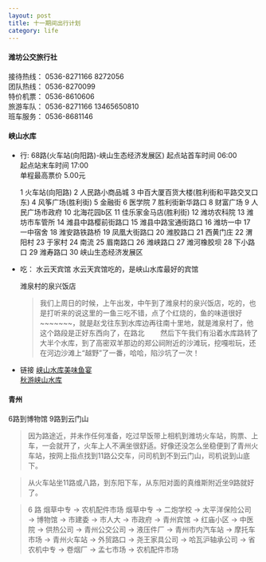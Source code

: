 ```yaml
---
layout: post
title: 十一期间出行计划
category: life
---
```


#### 潍坊公交旅行社

接待热线：    0536-8271166  8272056  
团队热线：   0536-8270099  
特价机票：   0536-8610606  
旅游车队：   0536-8271166  13465650810  
班车服务：   0536-8681146  

#### 峡山水库

* 行:  68路(火车站(向阳路)-峡山生态经济发展区)
  起点站首车时间	06:00  
  起点站末车时间	17:00  
  单程最高票价	5.00元   
  
  1 火车站(向阳路)
  2	人民路小商品城
  3	中百大厦百货大楼(胜利街和平路交叉口东)
  4	风筝广场(胜利街)
  5	金融街
  6	医学院
  7	胜利街新华路口
  8	财富广场
  9	人民广场市政府
  10	北海花园b区
  11	佳乐家金马店(胜利街)
  12	潍坊农科院
  13	潍坊市车管所
  14	潍县中路樱前街路口
  15	潍县中路宝通街路口
  16	潍坊一中
  17	一中宿舍
  18	潍安路铁路桥
  19	凤凰大街路口
  20	潍胶路口
  21	西黄门庄
  22	渭阳村
  23	于家村
  24	南流
  25	眉南路口
  26	潍峡路口
  27	潍河橡胶坝
  28	下小路口
  29	潍寿路口
  30	峡山生态经济发展区  


* 吃： 水云天宾馆
  水云天宾馆吃的，是峡山水库最好的宾馆
  
  潍泉村的泉兴饭店  
    
  > 我们上周日的时候，上午出发，中午到了潍泉村的泉兴饭店，吃的，也是打听来的说这里的一鱼三吃不错，点了个红烧的，鱼的味道很好~~~~~~~，就是赵戈往东到水库边再往南十里地，就是潍泉村了，他这个路段是正好东西向了，在路北
　　然后下午我们有沿着水库路转了大半个水库，到了高密双羊那边的郑公祠附近的沙滩玩，挖嘎啦玩，还在河边沙滩上“越野”了一番，哈哈，陷沙坑了一次！  
    
* 链接
  [峡山水库美味鱼宴](http://blog.sina.com.cn/s/blog_4b8c31130100ar7r.html)  
  [秋游峡山水库](http://blog.sina.com.cn/s/blog_7356e9740101a683.html)    


#### 青州

6路到博物馆 9路到云门山

>因为路途近，并未作任何准备，吃过早饭带上相机到潍坊火车站，购票、上车，一会就开了，火车上人不满坐很舒适。好像还没怎么坐稳便到了青州火车站，按网上指点找到11路公交车，问司机到不到云门山，司机说到山底下。

>从火车站坐11路或八路，到东阳下车，从东阳对面的真维斯附近坐9路就好了。

>6 路 烟草中专 → 农机配件市场 烟草中专 → 二炮学校 → 太平洋保险公司 → 博物馆 → 市建委 → 市人大 → 市政府 → 青州宾馆 → 红庙小区 → 中医院 → 供热公司 → 青州公交公司 → 液压件厂 → 青州市内汽车站 → 摩托车市场 → 青州火车站 → 外贸路口 → 尧王家具公司 → 哈瓦沪轴承公司 → 省农机中专 → 卷烟厂 → 孟七市场 → 农机配件市场 